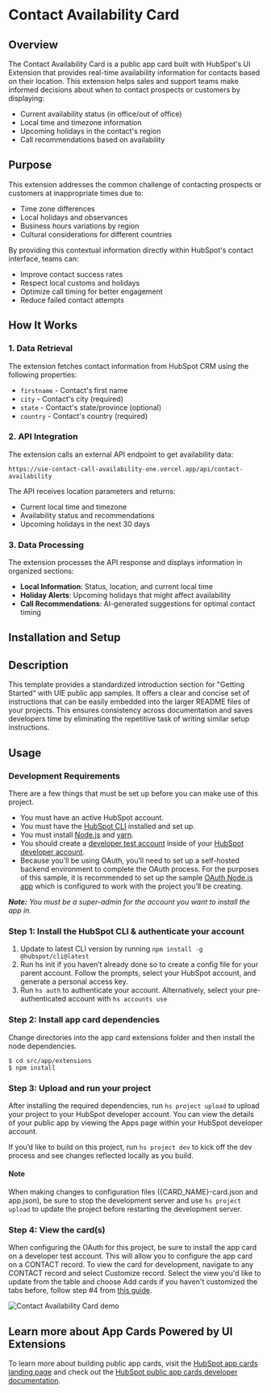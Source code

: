 # Contact Availability Card

## Overview

The Contact Availability Card is a public app card built with HubSpot's UI Extension that provides real-time availability information for contacts based on their location. This extension helps sales and support teams make informed decisions about when to contact prospects or customers by displaying:

- Current availability status (in office/out of office)
- Local time and timezone information
- Upcoming holidays in the contact's region
- Call recommendations based on availability

## Purpose

This extension addresses the common challenge of contacting prospects or customers at inappropriate times due to:
- Time zone differences
- Local holidays and observances
- Business hours variations by region
- Cultural considerations for different countries

By providing this contextual information directly within HubSpot's contact interface, teams can:
- Improve contact success rates
- Respect local customs and holidays
- Optimize call timing for better engagement
- Reduce failed contact attempts

## How It Works

### 1. Data Retrieval
The extension fetches contact information from HubSpot CRM using the following properties:
- `firstname` - Contact's first name
- `city` - Contact's city (required)
- `state` - Contact's state/province (optional)
- `country` - Contact's country (required)

### 2. API Integration
The extension calls an external API endpoint to get availability data:
```
https://uie-contact-call-availability-one.vercel.app/api/contact-availability
```

The API receives location parameters and returns:
- Current local time and timezone
- Availability status and recommendations
- Upcoming holidays in the next 30 days

### 3. Data Processing
The extension processes the API response and displays information in organized sections:
- **Local Information**: Status, location, and current local time
- **Holiday Alerts**: Upcoming holidays that might affect availability
- **Call Recommendations**: AI-generated suggestions for optimal contact timing

## Installation and Setup

## Description

This template provides a standardized introduction section for "Getting Started" with UIE public app samples. It offers a clear and concise set of instructions that can be easily embedded into the larger README files of your projects. This ensures consistency across documentation and saves developers time by eliminating the repetitive task of writing similar setup instructions.

## Usage

### Development Requirements

There are a few things that must be set up before you can make use of this project.

* You must have an active HubSpot account.
* You must have the [HubSpot CLI](https://www.npmjs.com/package/@hubspot/cli) installed and set up.
* You must install [Node.js](http://Node.js) and [yarn](https://classic.yarnpkg.com/en/).
* You should create a [developer test account](https://developers.hubspot.com/docs/getting-started/account-types#developer-test-accounts) inside of your [HubSpot developer account](https://developers.hubspot.com/docs/getting-started/account-types#developer-accounts).
* Because you’ll be using OAuth, you’ll need to set up a self-hosted backend environment to complete the OAuth process. For the purposes of this sample, it is recommended to set up the sample [OAuth Node.js app](http://Node.js) which is configured to work with the project you’ll be creating.

***Note:** You must be a super-admin for the account you want to install the app in.*

### Step 1: Install the HubSpot CLI & authenticate your account

1. Update to latest CLI version by running `npm install -g @hubspot/cli@latest`
2. Run hs init if you haven’t already done so to create a config file for your parent account. Follow the prompts, select your HubSpot account, and generate a personal access key.
3. Run `hs auth` to authenticate your account. Alternatively, select your pre-authenticated account with `hs accounts use`

### Step 2: Install app card dependencies

Change directories into the app card extensions folder and then install the node dependencies.

```
$ cd src/app/extensions
$ npm install
```

### Step 3: Upload and run your project

After installing the required dependencies, run `hs project upload` to upload your project to your HubSpot developer account. You can view the details of your public app by viewing the Apps page within your HubSpot developer account.

If you’d like to build on this project, run `hs project dev` to kick off the dev process and see changes reflected locally as you build.

#### Note

When making changes to configuration files ({CARD\_NAME}-card.json and app.json), be sure to stop the development server and use `hs project upload` to update the project before restarting the development server.

### Step 4: View the card(s)

When configuring the OAuth for this project, be sure to install the app card on a developer test account. This will allow you to configure the app card on a CONTACT record. To view the card for development, navigate to any CONTACT record and select Customize record. Select the view you'd like to update from the table and choose Add cards if you haven't customized the tabs before, follow step \#4 from [this guide](https://developers.hubspot.com/docs/platform/ui-extensions-quickstart).

![Contact Availability Card demo](https://github.com/user-attachments/assets/357b0010-461c-44fa-b4c6-ac8f38ddb734)


## Learn more about App Cards Powered by UI Extensions

To learn more about building public app cards, visit the [HubSpot app cards landing page](https://developers.hubspot.com/build-app-cards) and check out the [HubSpot public app cards developer documentation](https://developers.hubspot.com/docs/guides/crm/public-apps/quickstart).



